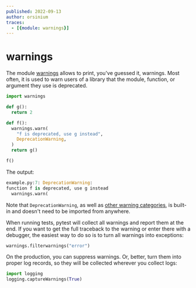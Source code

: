 ```yaml
---
published: 2022-09-13
author: orsinium
traces:
  - [{module: warnings}]
---
```


# warnings

The module [warnings](https://docs.python.org/3/library/warnings.html) allows to print, you've guessed it, warnings. Most often, it is used to warn users of a library that the module, function, or argument they use is deprecated.

```python
import warnings

def g():
  return 2

def f():
  warnings.warn(
    "f is deprecated, use g instead",
    DeprecationWarning,
  )
  return g()

f()
```

The output:

```python
example.py:7: DeprecationWarning:
function f is deprecated, use g instead
  warnings.warn(
```

Note that `DeprecationWarning`, as well as [other warning categories](https://docs.python.org/3/library/warnings.html#warning-categories), is built-in and doesn't need to be imported from anywhere.

When running tests, pytest will collect all warnings and report them at the end. If you want to get the full traceback to the warning or enter there with a debugger, the easiest way to do so is to turn all warnings into exceptions:

```python
warnings.filterwarnings("error")
```

On the production, you can suppress warnings. Or, better, turn them into proper log records, so they will be collected wherever you collect logs:

```python
import logging
logging.captureWarnings(True)
```
